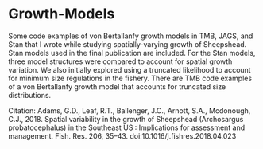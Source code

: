 # Growth-Models
Some code examples of von Bertallanfy growth models in TMB, JAGS, and Stan that I wrote while studying spatially-varying growth of Sheepshead. Stan models used in the final publication are included. For the Stan models, three model structures were compared to account for spatial growth variation. We also initially explored using a truncated likelihood to account for minimum size regulations in the fishery. There are TMB code examples of a von Bertallanfy growth model that accounts for truncated size distributions.


Citation:
Adams, G.D., Leaf, R.T., Ballenger, J.C., Arnott, S.A., Mcdonough, C.J., 2018. Spatial variability in the growth of Sheepshead (Archosargus probatocephalus) in the Southeast US : Implications for assessment and management. Fish. Res. 206, 35–43. doi:10.1016/j.fishres.2018.04.023
